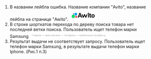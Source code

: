 1. В названии лейбла ошибка. Название компании "Avito", название лейбла на странице "Awito".
![First bug](https://github.com/zapletin-dk/Avito-tech_QA-trainee-assignment/raw/main/images/Awito.jpg)
2. В строке шорткатов перехода по дереву поиска товара нет последней ветки поиска. Пользователь ищет телефон марки Samsung
![Second bug](https://github.com/zapletin-dk/Avito-tech_QA-trainee-assignment/raw/main/images/Finder_path_tree.jpg)
4. Результат выдачи не соответствует запросу. Пользователь ищет телефон марки Samsung, в результате выдачи телефон марки Iphone. (Рис.1 п.3)
